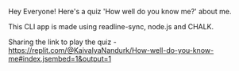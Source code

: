 Hey Everyone! Here's a quiz 'How well do you know me?' about me.

This CLI app is made using readline-sync, node.js and CHALK.

Sharing the link to play the quiz - https://replit.com/@KaivalyaNandurk/How-well-do-you-know-me#index.jsembed=1&output=1